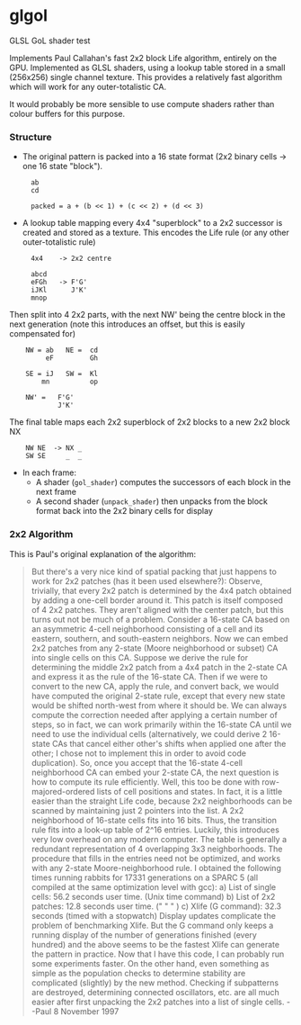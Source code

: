 # glgol
GLSL GoL shader test

Implements Paul Callahan's fast 2x2 block Life algorithm, entirely on the GPU. Implemented as GLSL shaders, using a lookup table stored in a small (256x256) single channel texture. This provides a relatively fast algorithm which will work for any outer-totalistic CA.

It would probably be more sensible to use compute shaders rather than colour buffers for this purpose.

### Structure

* The original pattern is packed into a 16 state format (2x2 binary cells -> one 16 state "block").

        ab
        cd

        packed = a + (b << 1) + (c << 2) + (d << 3)


* A lookup table mapping every 4x4 "superblock" to a 2x2 successor is created and stored as a texture. This encodes the Life rule
(or any other outer-totalistic rule)


        4x4    -> 2x2 centre

        abcd
        eFGh   -> F'G'   
        iJKl      J'K'
        mnop  


Then split into 4 2x2 parts, with the next NW' being the centre block in the next generation (note this introduces an offset, but this is easily compensated for)

        NW = ab   NE =  cd
             eF         Gh

        SE = iJ   SW =  Kl
            mn          op
 
        NW' =   F'G'
                J'K'

The final table maps each 2x2 superblock of 2x2 blocks to a new 2x2 block NX

        NW NE  -> NX _
        SW SE     _  _

* In each frame:
    * A shader (`gol_shader`) computes the successors of each block in the next frame
    * A second shader (`unpack_shader`) then unpacks from the block format back into the 2x2 binary cells for display



### 2x2 Algorithm
This is Paul's original explanation of the algorithm:

> But there's a very nice kind of spatial packing that just happens to
> work for 2x2 patches (has it been used elsewhere?): Observe, trivially,
> that every 2x2 patch is determined by the 4x4 patch obtained by
> adding a one-cell border around it. This patch is itself composed
> of 4 2x2 patches. They aren't aligned with the center patch, but this
> turns out not be much of a problem.
> Consider a 16-state CA based on an asymmetric 4-cell neighborhood
> consisting of a cell and its eastern, southern, and south-eastern neighbors.
> Now we can embed 2x2 patches from any 2-state (Moore neighborhood or
> subset) CA into single cells on this CA. Suppose we derive the rule
> for determining the middle 2x2 patch from a 4x4 patch in the 2-state CA and
> express it as the rule of the 16-state CA. Then if we were to convert
> to the new CA, apply the rule, and convert back, we would have computed
> the original 2-state rule, except that every new state would be shifted
> north-west from where it should be. We can always compute the correction
> needed after applying a certain number of steps, so in fact, we can
> work primarily within the 16-state CA until we need to use the
> individual cells (alternatively, we could derive 2 16-state CAs that
> cancel either other's shifts when applied one after the other; I
> chose not to implement this in order to avoid code duplication).
> So, once you accept that the 16-state 4-cell neighborhood CA can embed
> your 2-state CA, the next question is how to compute its rule efficiently.
> Well, this too be done with row-majored-ordered lists of
> cell positions and states. In fact, it is a little easier than the
> straight Life code, because 2x2 neighborhoods can be scanned by maintaining
> just 2 pointers into the list. A 2x2 neighborhood of 16-state cells fits
> into 16 bits. Thus, the transition rule fits into a look-up table of
> 2^16 entries. Luckily, this introduces very low overhead on any modern
> computer. The table is generally a redundant representation of 4 overlapping
> 3x3 neighborhoods. The procedure that fills in the entries need not be
> optimized, and works with any 2-state Moore-neighborhood rule.
> I obtained the following times running rabbits for 17331 generations on
> a SPARC 5 (all compiled at the same optimization level with gcc):
> a) List of single cells: 56.2 seconds user time. (Unix time command)
> b) List of 2x2 patches: 12.8 seconds user time. (" " " )
> c) Xlife (G command): 32.3 seconds (timed with a stopwatch)
> Display updates complicate the problem of benchmarking Xlife. But the
> G command only keeps a running display of the number of generations
> finished (every hundred) and the above seems to be the fastest Xlife can
> generate the pattern in practice.
> Now that I have this code, I can probably run some experiments faster.
> On the other hand, even something as simple as the population checks
> to determine stability are complicated (slightly) by the new method.
> Checking if subpatterns are destroyed, determining connected oscillators, etc.
> are all much easier after first unpacking the 2x2 patches into a
> list of single cells.
> --Paul
> 8 November 1997
